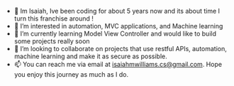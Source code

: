 - 👋 Im Isaiah, Ive been coding for about 5 years now and its about time I turn this franchise around !
- 👀 I’m interested in automation, MVC applications, and Machine learning
- 🌱 I’m currently learning Model View Controller and would like to build some projects really soon
- 💞️ I’m looking to collaborate on projects that use restful APIs, automation, machine learning and make it as secure as possible.
- 📫 You can reach me via email at isaiahmwilliams.cs@gmail.com. Hope you enjoy this journey as much as I do. 

<!---
isaiahmwilliams/isaiahmwilliams is a ✨ special ✨ repository because its `README.md` (this file) appears on your GitHub profile.
You can click the Preview link to take a look at your changes.
--->

